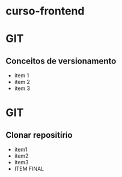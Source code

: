 # curso-frontend
# GIT
## Conceitos de versionamento
- item 1
- item 2
- item 3
# GIT
## Clonar repositírio
- item1
- item2
- item3 
- ITEM FINAL